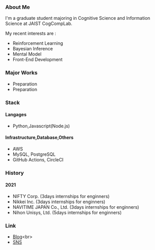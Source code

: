 ### About Me

I'm a graduate student majoring in Cognitive Science and Information Science at JAIST CogCompLab.

My recent interests are :
- Reinforcement Learning
- Bayesian Inference
- Mental Model
- Front-End Development  


### Major Works

- Preparation
- Preparation

### Stack

#### Langages
- Python,Javascript(Node.js)

#### Infrastructure,Database,Others
- AWS
- MySQL, PostgreSQL
- GitHub Actions, CircleCI


### History

#### 2021

- NIFTY Corp. (3days internships for enginners)
- Nikkei Inc. (3days internships for enginners)
- NAVITIME JAPAN Co., Ltd. (3days internships for enginners)
- Nihon Unisys, Ltd. (5days internships for enginners)

### Link

- [Blog](https://note.com/_yy616_)<br>
- [SNS](https://twitter.com/_yy616)

<!--
**pythagoras-yamamoto/pythagoras-yamamoto** is a ✨ _special_ ✨ repository because its `README.md` (this file) appears on your GitHub profile.

Here are some ideas to get you started:

- 🔭 I’m currently working on ...
- 🌱 I’m currently learning ...
- 👯 I’m looking to collaborate on ...
- 🤔 I’m looking for help with ...
- 💬 Ask me about ...
- 📫 How to reach me: ...
- 😄 Pronouns: ...
- ⚡ Fun fact: ...
-->
